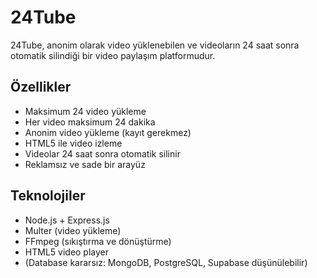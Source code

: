 # 24Tube

24Tube, anonim olarak video yüklenebilen ve videoların 24 saat sonra otomatik silindiği bir video paylaşım platformudur.

## Özellikler

- Maksimum 24 video yükleme
- Her video maksimum 24 dakika
- Anonim video yükleme (kayıt gerekmez)
- HTML5 ile video izleme
- Videolar 24 saat sonra otomatik silinir
- Reklamsız ve sade bir arayüz

## Teknolojiler

- Node.js + Express.js
- Multer (video yükleme)
- FFmpeg (sıkıştırma ve dönüştürme)
- HTML5 video player
- (Database kararsız: MongoDB, PostgreSQL, Supabase düşünülebilir)
